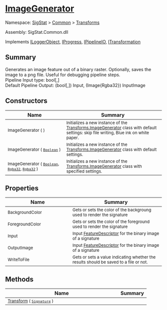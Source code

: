 # [ImageGenerator](./ImageGenerator.md)

Namespace: [SigStat]() > [Common](./../README.md) > [Transforms](./README.md)

Assembly: SigStat.Common.dll

Implements [ILoggerObject](./../ILoggerObject.md), [IProgress](./../Helpers/IProgress.md), [IPipelineIO](./../Pipeline/IPipelineIO.md), [ITransformation](./../ITransformation.md)

## Summary
Generates an image feature out of a binary raster.  Optionally, saves the image to a png file.  Useful for debugging pipeline steps.  <br>Pipeline Input type: bool[,]<br>Default Pipeline Output: (bool[,]) Input, (Image{Rgba32}) InputImage

## Constructors

| Name | Summary | 
| --- | --- | 
| <sub>ImageGenerator (  )</sub><img width=200/>| <sub>Initializes a new instance of the [Transforms.ImageGenerator](https://github.com/sigstat/sigstat/blob/develop/docs/md/SigStat/Common/Transforms/ImageGenerator.md) class with default settings: skip file writing, Blue ink on white paper.</sub>| <br>
| <sub>ImageGenerator ( [`Boolean`](https://docs.microsoft.com/en-us/dotnet/api/System.Boolean) )</sub><img width=200/>| <sub>Initializes a new instance of the [Transforms.ImageGenerator](https://github.com/sigstat/sigstat/blob/develop/docs/md/SigStat/Common/Transforms/ImageGenerator.md) class with default settings.</sub>| <br>
| <sub>ImageGenerator ( [`Boolean`](https://docs.microsoft.com/en-us/dotnet/api/System.Boolean), [`Rgba32`](./ImageGenerator.md), [`Rgba32`](./ImageGenerator.md) )</sub><img width=200/>| <sub>Initializes a new instance of the [Transforms.ImageGenerator](https://github.com/sigstat/sigstat/blob/develop/docs/md/SigStat/Common/Transforms/ImageGenerator.md) class with specified settings.</sub>| <br>


## Properties

| Name | Summary | 
| --- | --- | 
| <sub>BackgroundColor</sub><img width=200/>| <sub>Gets or sets the color of the backgroung used to render the signature</sub>| <br>
| <sub>ForegroundColor</sub><img width=200/>| <sub>Gets or sets the color of the foreground used to render the signature</sub>| <br>
| <sub>Input</sub><img width=200/>| <sub>Input [FeatureDescriptor](https://github.com/sigstat/sigstat/blob/develop/docs/md/SigStat/Common/FeatureDescriptor.md) for the binary image of a signature</sub>| <br>
| <sub>OutputImage</sub><img width=200/>| <sub>Input [FeatureDescriptor](https://github.com/sigstat/sigstat/blob/develop/docs/md/SigStat/Common/FeatureDescriptor.md) for the binary image of a signature</sub>| <br>
| <sub>WriteToFile</sub><img width=200/>| <sub>Gets or sets a value indicating whether the results should be saved to a file or not.</sub>| <br>


## Methods

| Name | Summary | 
| --- | --- | 
| <sub>[Transform](./Methods/ImageGenerator-100663679.md) ( [`Signature`](./../Signature.md) )</sub><img width=200/>| <sub></sub>| <br>


